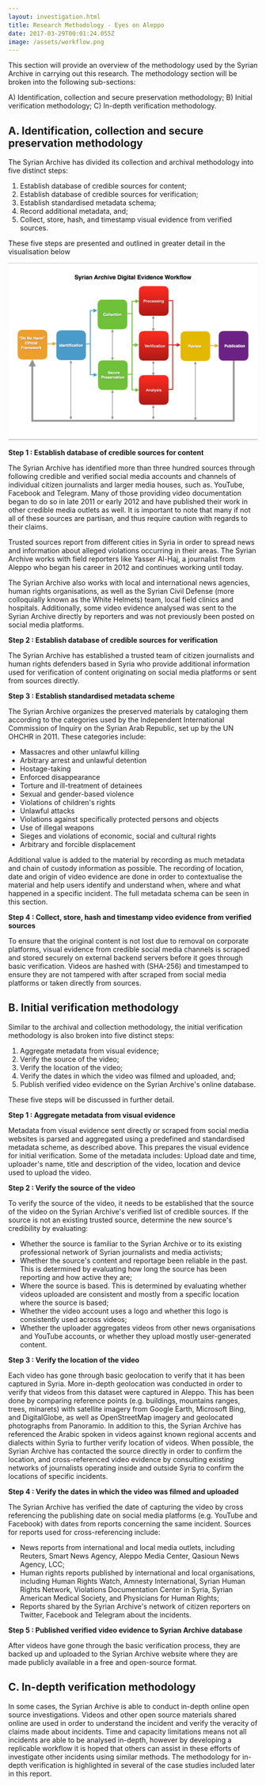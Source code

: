 ```yaml
---
layout: investigation.html
title: Research Methodology - Eyes on Aleppo
date: 2017-03-29T00:01:24.055Z
image: /assets/workflow.png
---
```

This section will provide an overview of the methodology used by the Syrian Archive in carrying out this research. The methodology section will be broken into the following sub-sections:

A) Identification, collection and secure preservation methodology;
B) Initial verification methodology;
C) In-depth verification methodology.

## A. Identification, collection and secure preservation methodology

The Syrian Archive has divided its collection and archival methodology into five distinct steps:

1. Establish database of credible sources for content;  
2. Establish database of credible sources for verification;  
3. Establish standardised metadata schema;  
4. Record additional metadata, and;  
5. Collect, store, hash, and timestamp visual evidence from verified sources.

These five steps are presented and outlined in greater detail in the visualisation below

![workflow](/assets/workflow.png)

**Step 1 : Establish database of credible sources for content**  

The Syrian Archive has identified more than three hundred sources through following credible and verified social media accounts and channels of individual citizen journalists and larger media houses, such as. YouTube, Facebook and Telegram. Many of those providing video documentation began to do so in late 2011 or early 2012 and have published their work in other credible media outlets as well. It is important to note that many if not all of these sources are partisan, and thus require caution with regards to their claims.  

Trusted sources report from different cities in Syria in order to spread news and information about alleged violations occurring in their areas. The Syrian Archive works with field reporters like Yasser Al-Haj, a journalist from Aleppo who began his career in 2012 and continues working until today.

The Syrian Archive also works with local and international news agencies, human rights organisations, as well as the Syrian Civil Defense (more colloquially known as the White Helmets) team, local field clinics and hospitals. Additionally, some video evidence analysed was sent to the Syrian Archive directly by reporters and was not previously been posted on social media platforms.

**Step 2 : Establish database of credible sources for verification**

The Syrian Archive has established a trusted team of citizen journalists and human rights defenders based in Syria who provide additional information used for verification of content originating on social media platforms or sent from sources directly.

**Step 3 : Establish standardised metadata scheme**

The Syrian Archive organizes the preserved materials by cataloging them according to the categories used by the Independent International Commission of Inquiry on the Syrian Arab Republic, set up by the UN OHCHR in 2011. These categories include:

* Massacres and other unlawful killing  
* Arbitrary arrest and unlawful detention  
* Hostage-taking  
* Enforced disappearance  
* Torture and ill-treatment of detainees  
* Sexual and gender-based violence  
* Violations of children's rights  
* Unlawful attacks  
* Violations against specifically protected persons and objects  
* Use of illegal weapons  
* Sieges and violations of economic, social and cultural rights  
* Arbitrary and forcible displacement

Additional value is added to the material by recording as much metadata and chain of custody information as possible. The recording of location, date and origin of video evidence are done in order to contextualise the material and help users identify and understand when, where and what happened in a specific incident. The full metadata schema can be seen in this section.

**Step 4 : Collect, store, hash and timestamp video evidence from verified sources**

To ensure that the original content is not lost due to removal on corporate platforms, visual evidence from credible social media channels is scraped and stored securely on external backend servers before it goes through basic verification. Videos are hashed with (SHA-256) and timestamped to ensure they are not tampered with after scraped from social media platforms or taken directly from sources.

## B. Initial verification methodology

Similar to the archival and collection methodology, the initial verification methodology is also broken into five distinct steps:

1. Aggregate metadata from visual evidence;  
2. Verify the source of the video;  
3. Verify the location of the video;  
4. Verify the dates in which the video was filmed and uploaded, and;  
5. Publish verified video evidence on the Syrian Archive's online database.  

These five steps will be discussed in further detail.

**Step 1 : Aggregate metadata from visual evidence**

Metadata from visual evidence sent directly or scraped from social media websites is parsed and aggregated using a predefined and standardised metadata scheme, as described above. This prepares the visual evidence for initial verification. Some of the metadata includes: Upload date and time, uploader's name, title and description of the video, location and device used to upload the video.

**Step 2 : Verify the source of the video**

To verify the source of the video, it needs to be established that the source of the video on the Syrian Archive's verified list of credible sources. If the source is not an existing trusted source, determine the new source's credibility by evaluating:

* Whether the source is familiar to the Syrian Archive or to its existing professional network of Syrian journalists and media activists;  
* Whether the source's content and reportage been reliable in the past. This is determined by evaluating how long the source has been reporting and how active they are;  
* Where the source is based. This is determined by evaluating whether videos uploaded are consistent and mostly from a specific location where the source is based;  
* Whether the video account uses a logo and whether this logo is consistently used across videos;  
* Whether the uploader aggregates videos from other news organisations and YouTube accounts, or whether they upload mostly user-generated content.

**Step 3 : Verify the location of the video**

Each video has gone through basic geolocation to verify that it has been captured in Syria. More in-depth geolocation was conducted in order to verify that videos from this dataset were captured in Aleppo. This has been done by comparing reference points (e.g. buildings, mountains ranges, trees, minarets) with satellite imagery from Google Earth, Microsoft Bing, and DigitalGlobe, as well as OpenStreetMap imagery and geolocated photographs from Panoramio. In addition to this, the Syrian Archive has referenced the Arabic spoken in videos against known regional accents and dialects within Syria to further verify location of videos. When possible, the Syrian Archive has contacted the source directly in order to confirm the location, and cross-referenced video evidence by consulting existing networks of journalists operating inside and outside Syria to confirm the locations of specific incidents.

**Step 4 : Verify the dates in which the video was filmed and uploaded**

The Syrian Archive has verified the date of capturing the video by cross referencing the publishing date on social media platforms (e.g. YouTube and Facebook) with dates from reports concerning the same incident. Sources for reports used for cross-referencing include:

* News reports from international and local media outlets, including Reuters, Smart News Agency, Aleppo Media Center, Qasioun News Agency, LCC;   
* Human rights reports published by international and local organisations, including Human Rights Watch, Amnesty International, Syrian Human Rights Network, Violations Documentation Center in Syria, Syrian American Medical Society, and Physicians for Human Rights;  
* Reports shared by the Syrian Archive's network of citizen reporters on Twitter, Facebook and Telegram about the incidents.  

**Step 5 : Published verified video evidence to Syrian Archive database**

After videos have gone through the basic verification process, they are backed up and uploaded to the Syrian Archive website where they are made publicly available in a free and open-source format.

## C. In-depth verification methodology

In some cases, the Syrian Archive is able to conduct in-depth online open source investigations. Videos and other open source materials shared online are used in order to understand the incident and verify the veracity of claims made about incidents. Time and capacity limitations means not all incidents are able to be analysed in-depth, however by developing a replicable workflow it is hoped that others can assist in these efforts of investigate other incidents using similar methods. The methodology for in-depth verification is highlighted in several of the case studies included later in this report.


